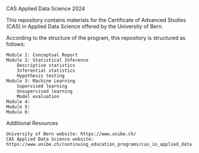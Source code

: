 CAS Applied Data Science
2024

This repository contains materials for the Certificate of Advanced Studies (CAS) in Applied Data Science offered by the University of Bern.

According to the structure of the program, this repository is structured as follows:

    Module 1: Conceptual Report
    Module 2: Statistical Inference
        Descriptive statistics
        Inferential statistics
        Hypothesis testing
    Module 3: Machine Learning
        Supervised learning
        Unsupervised learning
        Model evaluation
    Module 4: 
    Module 5: 
    Module 6: 

Additional Resources

    University of Bern website: https://www.unibe.ch/
    CAS Applied Data Science website: https://www.unibe.ch/continuing_education_programs/cas_in_applied_data_science/index_eng.html
